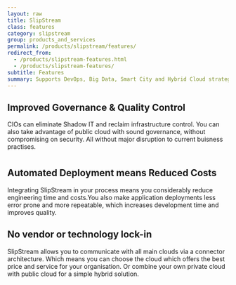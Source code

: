 ```yaml
---
layout: raw
title: SlipStream
class: features
category: slipstream
group: products_and_services
permalink: /products/slipstream/features/
redirect_from:
  - /products/slipstream-features.html
  - /products/slipstream-features/
subtitle: Features
summary: Supports DevOps, Big Data, Smart City and Hybrid Cloud strategies.
---
```

<div class="jumbotron">
  <div class="container big spacy">
    <div class="row row-highlights">
       <div class="col-md-6 col-2-text">
         <h2>Improved Governance & Quality Control</h2>
         <p>CIOs can eliminate Shadow IT and reclaim infrastructure control. You can also take advantage of public cloud with sound governance, without compromising on security. All without major disruption to current buisness practises.</p>
       </div>
       <div class="col-md-6 col-2-image">
          <h1>
              <center>
                  <span class="glyphicon glyphicon-eye-open"></span>
              </center>
          </h1>
      </div>
    </div>
    <div class="row row-highlights">
      <div class="col-md-6 col-2-image">
          <h1>
              <center>
                  <span class="glyphicon glyphicon-piggy-bank"></span>
              </center>
          </h1>
      </div>
      <div class="col-md-6 col-2-text">
        <h2>Automated Deployment means Reduced Costs</h2>
        <p>Integrating SlipStream in your process means you considerably reduce engineering time and costs.You also make application deployments less error prone and more repeatable, which increases development time and improves quality.</p>
      </div>
    </div>
    <div class="row row-highlights">
      <div class="col-md-6">
        <h2>No vendor or technology lock-in</h2>
        <p>SlipStream allows you to communicate with all main clouds via a connector architecture. Which means you can choose the cloud which offers the best price and service for your organisation. Or combine your own private cloud with public cloud for a simple hybrid solution.</p>
      </div>
      <div class="col-md-6 col-2-image">
          <h1>
              <center>
                <span class="glyphicon glyphicon-lock"></span>
              </center>
          </h1>
      </div>
    </div>
  </div>
</div>
